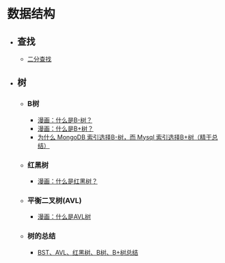 # 数据结构
- ## 查找
   - [二分查找](http://note.youdao.com/noteshare?id=05de97c5190120d779616ce8dbf77e0c)

- ## 树
   - ### B树
      - [漫画：什么是B-树？](http://note.youdao.com/noteshare?id=2125fea69ed150fc143a5b6418da73a6)
      - [漫画：什么是B+树？](http://note.youdao.com/noteshare?id=5f5c96bce016bcc7b1dfccec301bec7b)
      - [为什么 MongoDB 索引选择B-树，而 Mysql 索引选择B+树（精干总结）](http://note.youdao.com/noteshare?id=24c39fbe639d24d40d9e9de70ff8a4c4)
   - ### 红黑树
     - [漫画：什么是红黑树？](http://note.youdao.com/noteshare?id=7967b7278299599ae30a7e37b71e2167)
   - ### 平衡二叉树(AVL)
     - [漫画：什么是AVL树](http://note.youdao.com/noteshare?id=8eb980f2217a44b93d2fd97a9585fa95)     
   - ### 树的总结     
     - [BST、AVL、红黑树、B树、B+树总结](http://note.youdao.com/noteshare?id=c7d2498c2c440cf11fc51f56c8141a2f)